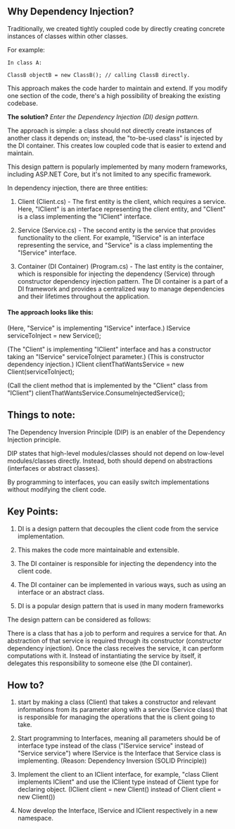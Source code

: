 ## Why Dependency Injection?

Traditionally, we created tightly coupled code by directly creating concrete instances of classes within other classes. 

For example:
 
	In class A:

	ClassB objectB = new ClassB(); // calling ClassB directly.

This approach makes the code harder to maintain and extend. If you modify one section of the code, there's a high possibility 
of breaking the existing codebase.

**The solution?** *Enter the Dependency Injection (DI) design pattern.*

The approach is simple: a class should not directly create instances of another class it depends on; instead, the "to-be-used class" 
is injected by the DI container. This creates low coupled code that is easier to extend and maintain.

This design pattern is popularly implemented by many modern frameworks, including ASP.NET Core, but it's not limited to any specific framework.

In dependency injection, there are three entities:

1. Client (Client.cs) - The first entity is the client, which requires a service. Here, "IClient" is an interface representing the client entity, 
and "Client" is a class implementing the "IClient" interface.

2. Service (Service.cs) - The second entity is the service that provides functionality to the client. For example, "IService" is an interface 
representing the service, and "Service" is a class implementing the "IService" interface.

3. Container (DI Container) (Program.cs) - The last entity is the container, which is responsible for injecting the dependency (Service) 
through constructor dependency injection pattern. The DI container is a part of a DI framework and provides a centralized 
way to manage dependencies and their lifetimes throughout the application.

#### The approach looks like this:

(Here, "Service" is implementing "IService" interface.)
IService serviceToInject = new Service(); 

(The "Client" is implementing "IClient" interface and has a constructor taking an "IService" serviceToInject parameter.)
(This is constructor dependency injection.)
IClient clientThatWantsService = new Client(serviceToInject); 

(Call the client method that is implemented by the "Client" class from "IClient")
clientThatWantsService.ConsumeInjectedService();


## Things to note: 

The Dependency Inversion Principle (DIP) is an enabler of the Dependency Injection principle.

DIP states that high-level modules/classes should not depend on low-level modules/classes directly. Instead, both should depend 
on abstractions (interfaces or abstract classes).

By programming to interfaces, you can easily switch implementations without modifying the client code.


## Key Points:

1. DI is a design pattern that decouples the client code from the service implementation.

2. This makes the code more maintainable and extensible.

3. The DI container is responsible for injecting the dependency into the client code.

4. The DI container can be implemented in various ways, such as using an interface or an abstract class.

5. DI is a popular design pattern that is used in many modern frameworks

The design pattern can be considered as follows:

There is a class that has a job to perform and requires a service for that. An abstraction of that service is required through 
its constructor (constructor dependency injection). Once the class receives the service, it can perform computations with it. 
Instead of instantiating the service by itself, it delegates this responsibility to someone else (the DI container).


## How to?

1. start by making a class (Client) that takes a constructor and relevant informations from its parameter along with a service (Service class) that 
is responsible for managing the operations that the is client going to take.

2. Start programming to Interfaces, meaning all parameters should be of interface type instead of the class ("IService service" instead of "Service service")
where IService is the Interface that Service class is implementing. (Reason: Dependency Inversion (SOLID Principle))

3. Implement the client to an IClient interface, for example, "class Client implements IClient" and use the IClient type instead of Client type for
declaring object. (IClient client = new Client() instead of Client client = new Client())

4. Now develop the Interface, IService and IClient respectively in a new namespace.
